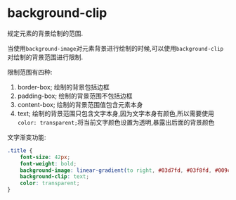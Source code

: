 # background-clip

规定元素的背景绘制的范围.

当使用`background-image`对元素背景进行绘制的时候,可以使用`background-clip`对绘制的背景范围进行限制.

限制范围有四种:

1. border-box; 绘制的背景包括边框
2. padding-box; 绘制的背景范围不包括边框
3. content-box; 绘制的背景范围值包含元素本身
4. text; 绘制的背景范围只包含文字本身,因为文字本身有颜色,所以需要使用`color: transparent;`将当前文字颜色设置为透明,暴露出后面的背景颜色

文字渐变功能:

```css
.title {
	font-size: 42px;
	font-weight: bold;
	background-image: linear-gradient(to right, #03d7fd, #03f8fd, #009cd1);
	background-clip: text;
	color: transparent;
}
```
